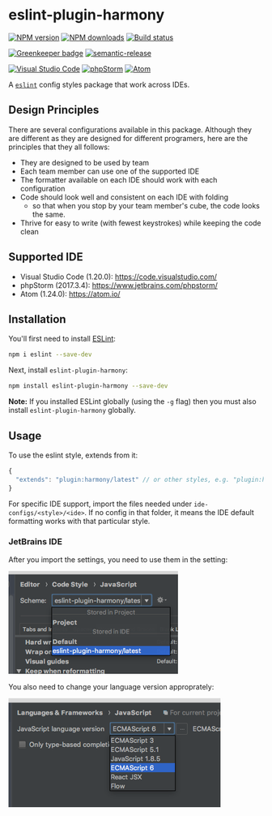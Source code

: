 # eslint-plugin-harmony

[![NPM version][npm-image]][npm-url]
[![NPM downloads][downloads-image]][downloads-url]
[![Build status][travis-image]][travis-url]

[![Greenkeeper badge][green-keeper-image]][green-keeper-url]
[![semantic-release][semantic-release-image]][semantic-release-url]

[![Visual Studio Code][vscode-image]][vscode-url]
[![phpStorm][phpStorm-image]][phpStorm-url]
[![Atom][atom-image]][atom-url]

A [`eslint`](https://eslint.org/) config styles package that work across IDEs.

## Design Principles

There are several configurations available in this package.
Although they are different as they are designed for different programers,
here are the principles that they all follows:

- They are designed to be used by team
- Each team member can use one of the supported IDE
- The formatter available on each IDE should work with each configuration
- Code should look well and consistent on each IDE with folding
  - so that when you stop by your team member's cube, the code looks the same.
- Thrive for easy to write (with fewest keystrokes) while keeping the code clean

## Supported IDE

- Visual Studio Code (1.20.0): <https://code.visualstudio.com/>
- phpStorm (2017.3.4): <https://www.jetbrains.com/phpstorm/>
- Atom (1.24.0): <https://atom.io/>

## Installation

You'll first need to install [ESLint](http://eslint.org):

```sh
npm i eslint --save-dev
```

Next, install `eslint-plugin-harmony`:

```sh
npm install eslint-plugin-harmony --save-dev
```

**Note:** If you installed ESLint globally (using the `-g` flag) then you must also install `eslint-plugin-harmony` globally.

## Usage

To use the eslint style, extends from it:

```js
{
  "extends": "plugin:harmony/latest" // or other styles, e.g. "plugin:harmony/es5-strict"
}
```

For specific IDE support, import the files needed under `ide-configs/<style>/<ide>`.
If no config in that folder, it means the IDE default formatting works with that particular style.

### JetBrains IDE

After you import the settings,
you need to use them in the setting:

![setting](2018-03-06-16-12-17.png)

You also need to change your language version approprately:

![language version](2018-03-06-16-14-48.png)

[npm-image]: https://img.shields.io/npm/v/eslint-plugin-harmony.svg?style=flat
[npm-url]: https://npmjs.org/package/eslint-plugin-harmony
[downloads-image]: https://img.shields.io/npm/dm/eslint-plugin-harmony.svg?style=flat
[downloads-url]: https://npmjs.org/package/eslint-plugin-harmony
[travis-image]: https://img.shields.io/travis/unional/eslint-plugin-harmony/master.svg?style=flat
[travis-url]: https://travis-ci.org/unional/eslint-plugin-harmony?branch=master
[green-keeper-image]:
https://badges.greenkeeper.io/unional/eslint-plugin-harmony.svg
[green-keeper-url]:https://greenkeeper.io/
[semantic-release-image]:https://img.shields.io/badge/%20%20%F0%9F%93%A6%F0%9F%9A%80-semantic--release-e10079.svg
[semantic-release-url]:https://github.com/semantic-release/semantic-release
[vscode-image]:https://img.shields.io/badge/vscode-ready-green.svg
[vscode-url]:https://code.visualstudio.com/
[phpStorm-image]:https://img.shields.io/badge/phpStorm-ready-green.svg
[phpStorm-url]:https://code.visualstudio.com/
[atom-image]:https://img.shields.io/badge/atom-ready-green.svg
[atom-url]:https://code.visualstudio.com/
